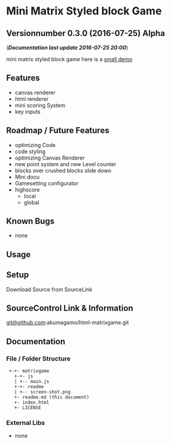 # Mini Matrix Styled block Game
## Versionnumber 0.3.0 (2016-07-25) Alpha
(***Documentation last update 2016-07-25 20:00***)  

mini matrix styled block game here is a [small demo](https://rawgit.com/akumagamo/html-matrixgame/master/index.html)

## Features
* canvas renderer
* html renderer
* mini scoring System
* key inputs

## Roadmap / Future Features
* optimizing Code
* code styling 
* optimizing Canvas Renderer
* new point system and new Level counter
* blocks over crushed blocks slide down
* Mini docu
* Gamesetting configurator
* highscore
   * local
   * global

## Known Bugs
* none

## Usage

## Setup
Download Source from SourceLink

## SourceControl Link & Information
git@github.com:akumagamo/html-matrixgame.git

## Documentation

### File / Folder Structure

     +-+- matrixgame
       +-+- js
       | +-- main.js
       +-+- readme
       | +-- screen-shot.png
       +- readme.md (this document)
       +- index.html
       +- LICENSE

### External Libs
* none

